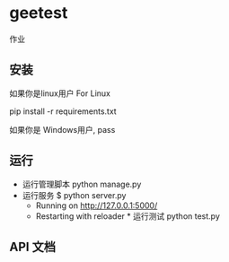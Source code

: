 # geetest
作业



安装
------------
如果你是linux用户 For Linux 

  
   pip install -r requirements.txt

如果你是 Windows用户, 
    pass

运行
-------
  * 运行管理脚本
   python manage.py
   * 运行服务
     $ python server.py
     * Running on http://127.0.0.1:5000/
     * Restarting with reloader
    * 运行测试
      python test.py
      
API 文档
-------

